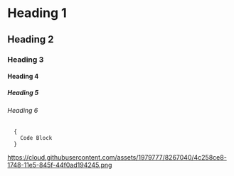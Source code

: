 # Heading 1
## Heading 2
### Heading 3
#### Heading 4
##### Heading 5
###### Heading 6

```
  {
    Code Block
  }
  ```

https://cloud.githubusercontent.com/assets/1979777/8267040/4c258ce8-1748-11e5-845f-44f0ad194245.png
